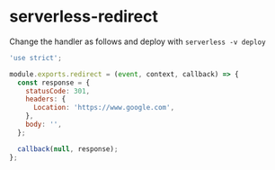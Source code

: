 # serverless-redirect

Change the handler as follows and deploy with `serverless -v deploy`

```javascript
'use strict';

module.exports.redirect = (event, context, callback) => {
  const response = {
    statusCode: 301,
    headers: {
      Location: 'https://www.google.com',
    },
    body: '',
  };

  callback(null, response);
};

```
